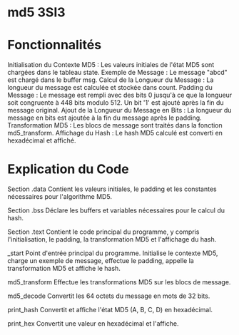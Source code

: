# md5 3SI3


# Fonctionnalités
Initialisation du Contexte MD5 : Les valeurs initiales de l'état MD5 sont chargées dans le tableau state.
Exemple de Message : Le message "abcd" est chargé dans le buffer msg.
Calcul de la Longueur du Message : La longueur du message est calculée et stockée dans count.
Padding du Message : Le message est rempli avec des bits 0 jusqu'à ce que la longueur soit congruente à 448 bits modulo 512. Un bit '1' est ajouté après la fin du message original.
Ajout de la Longueur du Message en Bits : La longueur du message en bits est ajoutée à la fin du message après le padding.
Transformation MD5 : Les blocs de message sont traités dans la fonction md5_transform.
Affichage du Hash : Le hash MD5 calculé est converti en hexadécimal et affiché.


# Explication du Code
Section .data
Contient les valeurs initiales, le padding et les constantes nécessaires pour l'algorithme MD5.

Section .bss
Déclare les buffers et variables nécessaires pour le calcul du hash.

Section .text
Contient le code principal du programme, y compris l'initialisation, le padding, la transformation MD5 et l'affichage du hash.

_start
Point d'entrée principal du programme. Initialise le contexte MD5, charge un exemple de message, effectue le padding, appelle la transformation MD5 et affiche le hash.

md5_transform
Effectue les transformations MD5 sur les blocs de message.

md5_decode
Convertit les 64 octets du message en mots de 32 bits.

print_hash
Convertit et affiche l'état MD5 (A, B, C, D) en hexadécimal.

print_hex
Convertit une valeur en hexadécimal et l'affiche.
